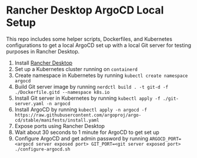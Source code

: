 # Rancher Desktop ArgoCD Local Setup

This repo includes some helper scripts, Dockerfiles, and Kubernetes configurations to get a local ArgoCD set up with a local Git server for testing purposes in Rancher Desktop.

1. Install [Rancher Desktop](https://rancherdesktop.io/)
1. Set up a Kubernetes cluster running on `containerd`
1. Create namespace in Kubernetes by running `kubectl create namespace argocd`
1. Build Git server image by running `nerdctl build . -t git-d -f ./Dockerfile.gitd --namespace k8s.io`
1. Install Git server in Kubernetes by running `kubectl apply -f ./git-server.yaml -n argocd`
1. Install ArgoCD by running `kubectl apply -n argocd -f https://raw.githubusercontent.com/argoproj/argo-cd/stable/manifests/install.yaml`
1. Expose ports using Rancher Desktop
1. Wait about 30 seconds to 1 minute for ArgoCD to get set up
1. Configure ArgoCD and get admin password by running `ARGOCD_PORT=<argocd server exposed port> GIT_PORT=<git server exposed port> ./configure-argocd.sh`